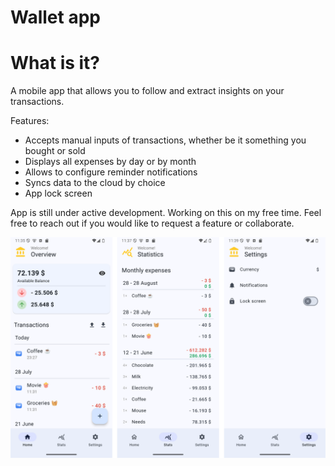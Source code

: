 # Wallet app

# What is it?
A mobile app that allows you to follow and extract insights on your transactions.

Features:
- Accepts manual inputs of transactions, whether be it something you bought or sold
- Displays all expenses by day or by month
- Allows to configure reminder notifications
- Syncs data to the cloud by choice
- App lock screen

App is still under active development. Working on this on my free time. 
Feel free to reach out if you would like to request a feature or collaborate.

![homepage](./readme-assets/homepage.png)